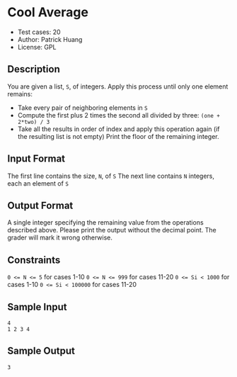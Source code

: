 # Cool Average
* Test cases: 20
* Author: Patrick Huang
* License: GPL

## Description
You are given a list, `S`, of integers. Apply this process until only one element remains:
* Take every pair of neighboring elements in `S`
* Compute the first plus 2 times the second all divided by three: `(one + 2*two) / 3`
* Take all the results in order of index and apply this operation again (if the resulting list is not empty)
Print the floor of the remaining integer.

## Input Format
The first line contains the size, `N`, of `S`
The next line contains `N` integers, each an element of `S`

## Output Format
A single integer specifying the remaining value from the operations described above.
Please print the output without the decimal point. The grader will mark it wrong otherwise.

## Constraints
`0 <= N <= 5` for cases 1-10
`0 <= N <= 999` for cases 11-20
`0 <= Si < 1000` for cases 1-10
`0 <= Si < 100000` for cases 11-20

## Sample Input
```
4
1 2 3 4
```

## Sample Output
```
3
```

